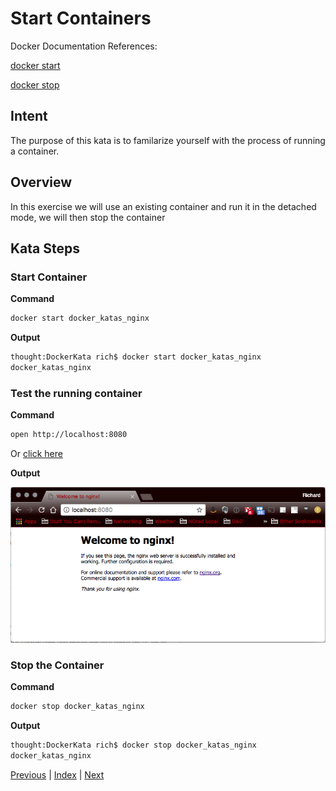 # Start Containers

Docker Documentation References:

[docker start](https://docs.docker.com/engine/reference/commandline/start/)

[docker stop](https://docs.docker.com/engine/reference/commandline/stop/)

## Intent

The purpose of this kata is to familarize yourself with the process of running a container.

## Overview

In this exercise we will use an existing container and run it in the detached mode, we will then stop the container

## Kata Steps

### Start Container

**Command**

```bash
docker start docker_katas_nginx
```

**Output**

```bash
thought:DockerKata rich$ docker start docker_katas_nginx
docker_katas_nginx
```

### Test the running container

**Command**

```bash
open http://localhost:8080
```

Or [click here](http://localhost:8080)

**Output**

![NGINX Screen Shot](screenshots/image_pull_and_run_kata_nginx_verification.png)

### Stop the Container

**Command**

```bash
docker stop docker_katas_nginx
```

**Output**

```bash
thought:DockerKata rich$ docker stop docker_katas_nginx
docker_katas_nginx
```

[Previous](6_named_containers.md) | [Index](README.md) | [Next](8_tag_an_image.md)
